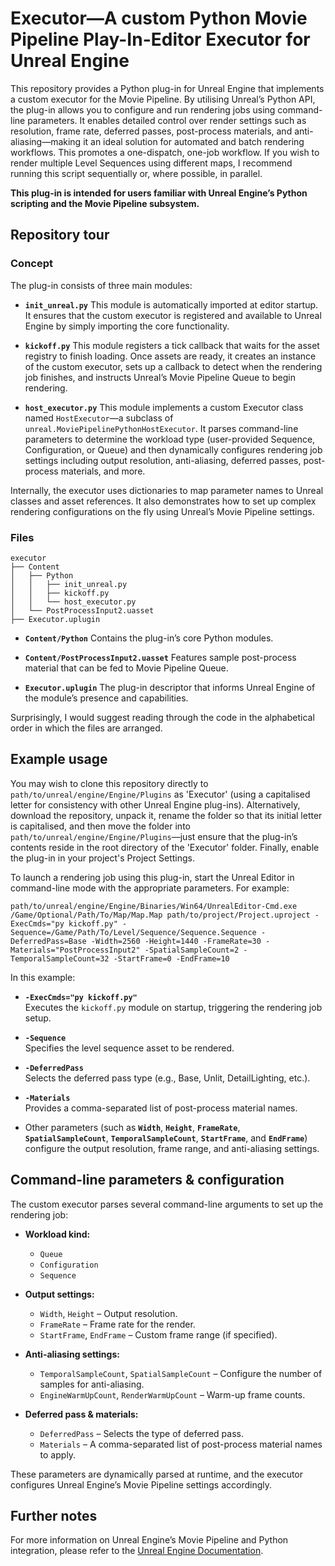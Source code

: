 # Executor—A custom Python Movie Pipeline Play-In-Editor Executor for Unreal Engine

This repository provides a Python plug-in for Unreal Engine that implements a custom executor for the Movie Pipeline. By utilising Unreal’s Python API, the plug-in allows you to configure and run rendering jobs using command-line parameters. It enables detailed control over render settings such as resolution, frame rate, deferred passes, post-process materials, and anti-aliasing—making it an ideal solution for automated and batch rendering workflows. This promotes a one-dispatch, one-job workflow. If you wish to render multiple Level Sequences using different maps, I recommend running this script sequentially or, where possible, in parallel.

**This plug-in is intended for users familiar with Unreal Engine’s Python scripting and the Movie Pipeline subsystem.**

## Repository tour

### Concept

The plug-in consists of three main modules:

- **`init_unreal.py`**
  This module is automatically imported at editor startup. It ensures that the custom executor is registered and available to Unreal Engine by simply importing the core functionality.

- **`kickoff.py`**
  This module registers a tick callback that waits for the asset registry to finish loading. Once assets are ready, it creates an instance of the custom executor, sets up a callback to detect when the rendering job finishes, and instructs Unreal’s Movie Pipeline Queue to begin rendering.

- **`host_executor.py`**
  This module implements a custom Executor class named `HostExecutor`—a subclass of `unreal.MoviePipelinePythonHostExecutor`. It parses command-line parameters to determine the workload type (user-provided Sequence, Configuration, or Queue) and then dynamically configures rendering job settings including output resolution, anti-aliasing, deferred passes, post-process materials, and more.

Internally, the executor uses dictionaries to map parameter names to Unreal classes and asset references. It also demonstrates how to set up complex rendering configurations on the fly using Unreal’s Movie Pipeline settings.

### Files

```
executor
├── Content
│   ├── Python
│   │   ├── init_unreal.py
│   │   ├── kickoff.py
│   │   └── host_executor.py
│   └── PostProcessInput2.uasset
├── Executor.uplugin
```

- **`Content/Python`**
  Contains the plug-in’s core Python modules.

- **`Content/PostProcessInput2.uasset`**
  Features sample post-process material that can be fed to Movie Pipeline Queue.

- **`Executor.uplugin`**
  The plug-in descriptor that informs Unreal Engine of the module’s presence and capabilities.

Surprisingly, I would suggest reading through the code in the alphabetical order in which the files are arranged.

## Example usage

You may wish to clone this repository directly to `path/to/unreal/engine/Engine/Plugins` as 'Executor' (using a capitalised letter for consistency with other Unreal Engine plug-ins). Alternatively, download the repository, unpack it, rename the folder so that its initial letter is capitalised, and then move the folder into `path/to/unreal/engine/Engine/Plugins`—just ensure that the plug-in’s contents reside in the root directory of the 'Executor' folder. Finally, enable the plug-in in your project's Project Settings.

To launch a rendering job using this plug-in, start the Unreal Editor in command-line mode with the appropriate parameters. For example:

```console
path/to/unreal/engine/Engine/Binaries/Win64/UnrealEditor-Cmd.exe /Game/Optional/Path/To/Map/Map.Map path/to/project/Project.uproject -ExecCmds="py kickoff.py" -Sequence=/Game/Path/To/Level/Sequence/Sequence.Sequence -DeferredPass=Base -Width=2560 -Height=1440 -FrameRate=30 -Materials="PostProcessInput2" -SpatialSampleCount=2 -TemporalSampleCount=32 -StartFrame=0 -EndFrame=10
```

In this example:

- **`-ExecCmds="py kickoff.py"`**  
  Executes the `kickoff.py` module on startup, triggering the rendering job setup.
  
- **`-Sequence`**  
  Specifies the level sequence asset to be rendered.
  
- **`-DeferredPass`**  
  Selects the deferred pass type (e.g., Base, Unlit, DetailLighting, etc.).
  
- **`-Materials`**  
  Provides a comma-separated list of post-process material names.
  
- Other parameters (such as **`Width`**, **`Height`**, **`FrameRate`**, **`SpatialSampleCount`**, **`TemporalSampleCount`**, **`StartFrame`**, and **`EndFrame`**) configure the output resolution, frame range, and anti-aliasing settings.

## Command-line parameters & configuration

The custom executor parses several command-line arguments to set up the rendering job:

- **Workload kind:**
  - `Queue`
  - `Configuration`
  - `Sequence`

- **Output settings:**
  - `Width`, `Height` – Output resolution.
  - `FrameRate` – Frame rate for the render.
  - `StartFrame`, `EndFrame` – Custom frame range (if specified).

- **Anti-aliasing settings:**
  - `TemporalSampleCount`, `SpatialSampleCount` – Configure the number of samples for anti-aliasing.
  - `EngineWarmUpCount`, `RenderWarmUpCount` – Warm-up frame counts.

- **Deferred pass & materials:**
  - `DeferredPass` – Selects the type of deferred pass.
  - `Materials` – A comma-separated list of post-process material names to apply.

These parameters are dynamically parsed at runtime, and the executor configures Unreal Engine’s Movie Pipeline settings accordingly.

## Further notes

For more information on Unreal Engine’s Movie Pipeline and Python integration, please refer to the [Unreal Engine Documentation](https://docs.unrealengine.com/).
